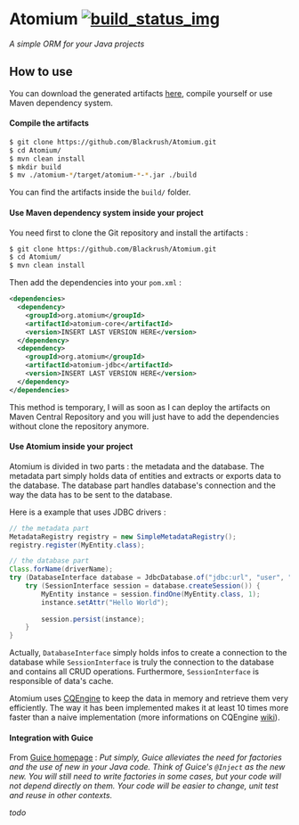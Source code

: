 Atomium [![build_status_img]][build_status]
=======

*A simple ORM for your Java projects*

## How to use

You can download the generated artifacts [here][downloads], compile yourself or use Maven dependency system.

#### Compile the artifacts

```bash
$ git clone https://github.com/Blackrush/Atomium.git
$ cd Atomium/
$ mvn clean install
$ mkdir build
$ mv ./atomium-*/target/atomium-*-*.jar ./build
```

You can find the artifacts inside the `build/` folder.

#### Use Maven dependency system inside your project

You need first to clone the Git repository and install the artifacts :

```bash
$ git clone https://github.com/Blackrush/Atomium.git
$ cd Atomium/
$ mvn clean install
```

Then add the dependencies into your `pom.xml` :

```xml
<dependencies>
  <dependency>
    <groupId>org.atomium</groupId>
    <artifactId>atomium-core</artifactId>
    <version>INSERT LAST VERSION HERE</version>
  </dependency>
  <dependency>
    <groupId>org.atomium</groupId>
    <artifactId>atomium-jdbc</artifactId>
    <version>INSERT LAST VERSION HERE</version>
  </dependency>
</dependencies>
```

This method is temporary, I will as soon as I can deploy the artifacts on Maven Central Repository and you will
just have to add the dependencies without clone the repository anymore.

#### Use Atomium inside your project

Atomium is divided in two parts : the metadata and the database. The metadata part simply holds data of entities and
extracts or exports data to the database. The database part handles database's connection and the way the data has to
be sent to the database.

Here is a example that uses JDBC drivers :

```java
// the metadata part
MetadataRegistry registry = new SimpleMetadataRegistry();
registry.register(MyEntity.class);

// the database part
Class.forName(driverName);
try (DatabaseInterface database = JdbcDatabase.of("jdbc:url", "user", "password", registry)) {
    try (SessionInterface session = database.createSession()) {
        MyEntity instance = session.findOne(MyEntity.class, 1);
        instance.setAttr("Hello World");
        
        session.persist(instance);
    }
}
```

Actually, `DatabaseInterface` simply holds infos to create a connection to the database while `SessionInterface` is
truly the connection to the database and contains all CRUD operations. Furthermore, `SessionInterface` is responsible
of data's cache.

Atomium uses [CQEngine] to keep the data in memory and retrieve them very efficiently. The way it has been implemented
makes it at least 10 times more faster than a naive implementation (more informations on CQEngine [wiki][cqengine-wiki]).

#### Integration with Guice

From [Guice homepage][Guice] :
_Put simply, Guice alleviates the need for factories and the use of new in your Java code. Think of Guice's `@Inject`
as the new new. You will still need to write factories in some cases, but your code will not depend directly on them.
Your code will be easier to change, unit test and reuse in other contexts._

*todo*

[build_status_img]: https://drone.io/github.com/Blackrush/Atomium/status.png
[build_status]: https://drone.io/github.com/Blackrush/Atomium/latest
[downloads]: https://drone.io/github.com/Blackrush/Atomium/files
[CQEngine]: https://code.google.com/p/cqengine/
[cqengine-wiki]: https://code.google.com/p/cqengine/wiki/Benchmark
[Guice]: https://code.google.com/p/google-guice/
